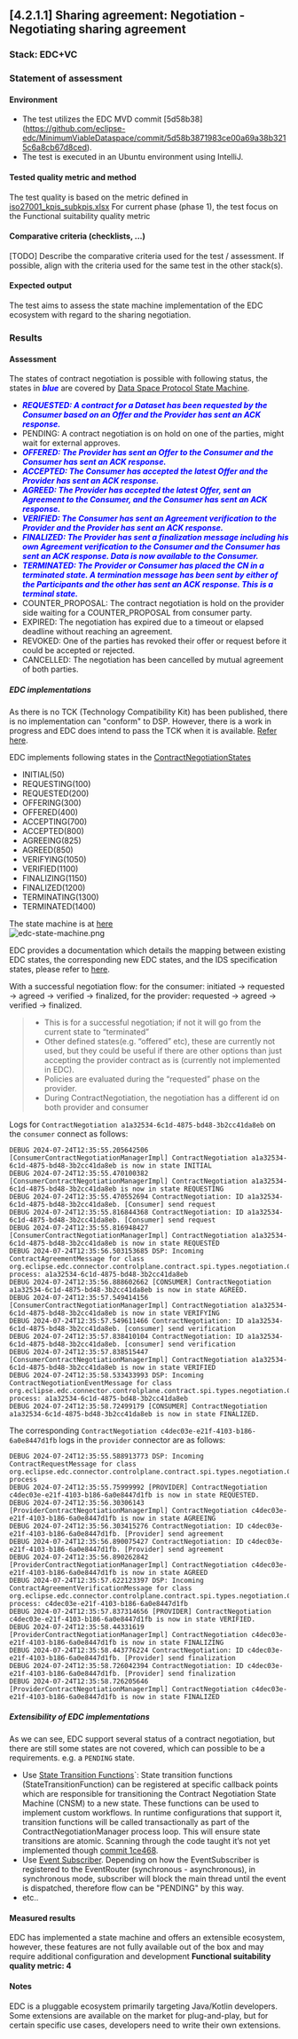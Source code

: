 ## [4.2.1.1] Sharing agreement: Negotiation - Negotiating sharing agreement
### Stack: EDC+VC

### Statement of assessment
#### Environment
- The test utilizes the EDC MVD commit [5d58b38] (https://github.com/eclipse-edc/MinimumViableDataspace/commit/5d58b3871983ce00a69a38b3215c6a8cb67d8ced).
- The test is executed in an Ubuntu environment using IntelliJ.
#### Tested quality metric and method
The test quality is based on the metric defined in [iso27001_kpis_subkpis.xlsx](../../../../../design_decisions/background_info/iso27001_kpis_subkpis.xlsx)
For current phase (phase 1), the test focus on the Functional suitability quality metric

#### Comparative criteria (checklists, ...)
[TODO] Describe the comparative criteria used for the test / assessment. If possible, align with the criteria used for the same test in the other stack(s).

#### Expected output
The test aims to assess the state machine implementation of the EDC ecosystem with regard to the sharing negotiation.

### Results
#### Assessment
The states of contract negotiation is possible with following status, the states in <span style="color:blue">**_blue_**</span> are covered by [Data Space Protocol State Machine](https://docs.internationaldataspaces.org/ids-knowledgebase/v/dataspace-protocol/contract-negotiation/contract.negotiation.protocol#id-1.1-states).

- <span style="color:blue">**_REQUESTED: A contract for a Dataset has been requested by the Consumer based on an Offer and the Provider has sent an ACK response._**</span>
- PENDING: A contract negotiation is on hold on one of the parties, might wait for external approves.
- <span style="color:blue">**_OFFERED: The Provider has sent an Offer to the Consumer and the Consumer has sent an ACK response._** </span>
- <span style="color:blue">**_ACCEPTED: The Consumer has accepted the latest Offer and the Provider has sent an ACK response._** </span>
- <span style="color:blue">**_AGREED: The Provider has accepted the latest Offer, sent an Agreement to the Consumer, and the Consumer has sent an ACK response._** </span>
- <span style="color:blue">**_VERIFIED: The Consumer has sent an Agreement verification to the Provider and the Provider has sent an ACK response._** </span>
- <span style="color:blue">**_FINALIZED: The Provider has sent a finalization message including his own Agreement verification to the Consumer and the Consumer has sent an ACK response. Data is now available to the Consumer._** </span>
- <span style="color:blue">**_TERMINATED: The Provider or Consumer has placed the CN in a terminated state. A termination message has been sent by either of the Participants and the other has sent an ACK response. This is a terminal state._** </span>
- COUNTER_PROPOSAL: The contract negotiation is hold on the provider side waiting for a COUNTER_PROPOSAL from consumer party.
- EXPIRED: The negotiation has expired due to a timeout or elapsed deadline without reaching an agreement.
- REVOKED: One of the parties has revoked their offer or request before it could be accepted or rejected.
- CANCELLED: The negotiation has been cancelled by mutual agreement of both parties.

##### EDC implementations 
As there is no TCK (Technology Compatibility Kit) has been published, there is no implementation can "conform" to DSP. However, there is a work in progress and EDC does intend to pass the TCK when it is available. [Refer here](https://github.com/eclipse-edc/Connector/discussions/4351#discussioncomment-10009825).

EDC implements following states in the [ContractNegotiationStates](https://github.com/eclipse-edc/Connector/blob/f9f4d181cd92514ef1b2d9af96d14ab7ad77757f/spi/control-plane/contract-spi/src/main/java/org/eclipse/edc/connector/controlplane/contract/spi/types/negotiation/ContractNegotiationStates.java#L25)
- INITIAL(50)
- REQUESTING(100)
- REQUESTED(200)
- OFFERING(300)
- OFFERED(400)
- ACCEPTING(700)
- ACCEPTED(800)
- AGREEING(825)
- AGREED(850)
- VERIFYING(1050)
- VERIFIED(1100)
- FINALIZING(1150)
- FINALIZED(1200)
- TERMINATING(1300)
- TERMINATED(1400)

The state machine is at [here](https://github.com/eclipse-edc/Connector/blob/main/docs/developer/contracts.md)\
![edc-state-machine.png](./images/edc-state-machine.png)

EDC provides a documentation which details the mapping between existing EDC states, the corresponding new EDC states, and the IDS specification states, please refer to [here](https://github.com/eclipse-edc/Connector/blob/main/docs/developer/ids-dataspace-protocol/contract-negotiation-architecture.md#the-state-machine).

With a successful negotiation flow:  for the consumer: initiated → requested → agreed → verified → finalized, for the provider: requested → agreed → verified → finalized.

> - This is for a successful negotiation; if not it will go from the current state to “terminated”
> - Other defined states(e.g. “offered” etc), these are currently not used, but they could be useful if there are other options than just accepting the provider contract as is (currently not implemented in EDC).
> - Policies are evaluated during the  “requested” phase on the provider.
> - During ContractNegotiation, the negotiation has a different id on both provider and consumer

Logs for `ContractNegotiation a1a32534-6c1d-4875-bd48-3b2cc41da8eb` on the `consumer` connect as follows:
```text
DEBUG 2024-07-24T12:35:55.205642506 [ConsumerContractNegotiationManagerImpl] ContractNegotiation a1a32534-6c1d-4875-bd48-3b2cc41da8eb is now in state INITIAL
DEBUG 2024-07-24T12:35:55.470100382 [ConsumerContractNegotiationManagerImpl] ContractNegotiation a1a32534-6c1d-4875-bd48-3b2cc41da8eb is now in state REQUESTING
DEBUG 2024-07-24T12:35:55.470552694 ContractNegotiation: ID a1a32534-6c1d-4875-bd48-3b2cc41da8eb. [Consumer] send request
DEBUG 2024-07-24T12:35:55.816844368 ContractNegotiation: ID a1a32534-6c1d-4875-bd48-3b2cc41da8eb. [Consumer] send request
DEBUG 2024-07-24T12:35:55.816948427 [ConsumerContractNegotiationManagerImpl] ContractNegotiation a1a32534-6c1d-4875-bd48-3b2cc41da8eb is now in state REQUESTED
DEBUG 2024-07-24T12:35:56.503153685 DSP: Incoming ContractAgreementMessage for class org.eclipse.edc.connector.controlplane.contract.spi.types.negotiation.ContractNegotiation process: a1a32534-6c1d-4875-bd48-3b2cc41da8eb
DEBUG 2024-07-24T12:35:56.888602662 [CONSUMER] ContractNegotiation a1a32534-6c1d-4875-bd48-3b2cc41da8eb is now in state AGREED.
DEBUG 2024-07-24T12:35:57.549414156 [ConsumerContractNegotiationManagerImpl] ContractNegotiation a1a32534-6c1d-4875-bd48-3b2cc41da8eb is now in state VERIFYING
DEBUG 2024-07-24T12:35:57.549611466 ContractNegotiation: ID a1a32534-6c1d-4875-bd48-3b2cc41da8eb. [consumer] send verification
DEBUG 2024-07-24T12:35:57.838410104 ContractNegotiation: ID a1a32534-6c1d-4875-bd48-3b2cc41da8eb. [consumer] send verification
DEBUG 2024-07-24T12:35:57.838515447 [ConsumerContractNegotiationManagerImpl] ContractNegotiation a1a32534-6c1d-4875-bd48-3b2cc41da8eb is now in state VERIFIED
DEBUG 2024-07-24T12:35:58.533433993 DSP: Incoming ContractNegotiationEventMessage for class org.eclipse.edc.connector.controlplane.contract.spi.types.negotiation.ContractNegotiation process: a1a32534-6c1d-4875-bd48-3b2cc41da8eb
DEBUG 2024-07-24T12:35:58.72499179 [CONSUMER] ContractNegotiation a1a32534-6c1d-4875-bd48-3b2cc41da8eb is now in state FINALIZED.
```
The corresponding `ContractNegotiation c4dec03e-e21f-4103-b186-6a0e8447d1fb` logs in the `provider` connector are as follows:
```text
DEBUG 2024-07-24T12:35:55.588913773 DSP: Incoming ContractRequestMessage for class org.eclipse.edc.connector.controlplane.contract.spi.types.negotiation.ContractNegotiation process
DEBUG 2024-07-24T12:35:55.75999992 [PROVIDER] ContractNegotiation c4dec03e-e21f-4103-b186-6a0e8447d1fb is now in state REQUESTED.
DEBUG 2024-07-24T12:35:56.30306143 [ProviderContractNegotiationManagerImpl] ContractNegotiation c4dec03e-e21f-4103-b186-6a0e8447d1fb is now in state AGREEING
DEBUG 2024-07-24T12:35:56.303415276 ContractNegotiation: ID c4dec03e-e21f-4103-b186-6a0e8447d1fb. [Provider] send agreement
DEBUG 2024-07-24T12:35:56.890075427 ContractNegotiation: ID c4dec03e-e21f-4103-b186-6a0e8447d1fb. [Provider] send agreement
DEBUG 2024-07-24T12:35:56.890262842 [ProviderContractNegotiationManagerImpl] ContractNegotiation c4dec03e-e21f-4103-b186-6a0e8447d1fb is now in state AGREED
DEBUG 2024-07-24T12:35:57.622123397 DSP: Incoming ContractAgreementVerificationMessage for class org.eclipse.edc.connector.controlplane.contract.spi.types.negotiation.ContractNegotiation process: c4dec03e-e21f-4103-b186-6a0e8447d1fb
DEBUG 2024-07-24T12:35:57.837314656 [PROVIDER] ContractNegotiation c4dec03e-e21f-4103-b186-6a0e8447d1fb is now in state VERIFIED.
DEBUG 2024-07-24T12:35:58.44331619 [ProviderContractNegotiationManagerImpl] ContractNegotiation c4dec03e-e21f-4103-b186-6a0e8447d1fb is now in state FINALIZING
DEBUG 2024-07-24T12:35:58.443776224 ContractNegotiation: ID c4dec03e-e21f-4103-b186-6a0e8447d1fb. [Provider] send finalization
DEBUG 2024-07-24T12:35:58.726042394 ContractNegotiation: ID c4dec03e-e21f-4103-b186-6a0e8447d1fb. [Provider] send finalization
DEBUG 2024-07-24T12:35:58.726205646 [ProviderContractNegotiationManagerImpl] ContractNegotiation c4dec03e-e21f-4103-b186-6a0e8447d1fb is now in state FINALIZED
```
##### Extensibility of EDC implementations
As we can see, EDC support several status of a contract negotiation, but there are still some states are not covered, which can possible to be a requirements. e.g. a `PENDING` state.
- Use [State Transition Functions](https://github.com/eclipse-edc/Connector/blob/main/docs/developer/ids-dataspace-protocol/contract-negotiation-architecture.md)`: State transition functions (StateTransitionFunction) can be registered at specific callback points which are responsible for transitioning the Contract Negotiation State Machine (CNSM) to a new state. These functions can be used to implement custom workflows. In runtime configurations that support it, transition functions will be called transactionally as part of the ContractNegotiationManager process loop. This will ensure state transitions are atomic.
  Scanning through the code taught it’s not yet implemented though [commit 1ce468](https://github.com/eclipse-edc/Connector/commit/1ce4687ac4fe97e676ea04a1518668238b632b34).
- Use [Event Subscriber](https://github.com/eclipse-edc/Connector/blob/1ce4687ac4fe97e676ea04a1518668238b632b34/docs/developer/events.md). Depending on how the EventSubscriber is registered to the EventRouter (synchronous - asynchronous), in synchronous mode, subscriber will block the main thread until the event is dispatched, therefore flow can be "PENDING" by this way.
- etc.. 
#### Measured results
EDC has implemented a state machine and offers an extensible ecosystem, however, these features are not fully available out of the box and may require additional configuration and development
**Functional suitability quality metric: 4**

#### Notes
EDC is a pluggable ecosystem primarily targeting Java/Kotlin developers. Some extensions are available on the market for plug-and-play, but for certain specific use cases, developers need to write their own extensions.

